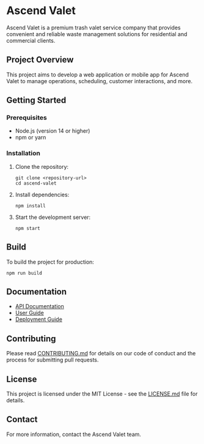 # Ascend Valet

Ascend Valet is a premium trash valet service company that provides convenient and reliable waste management solutions for residential and commercial clients.

## Project Overview

This project aims to develop a web application or mobile app for Ascend Valet to manage operations, scheduling, customer interactions, and more.

## Getting Started

### Prerequisites

- Node.js (version 14 or higher)
- npm or yarn

### Installation

1. Clone the repository:
   ```
   git clone <repository-url>
   cd ascend-valet
   ```

2. Install dependencies:
   ```
   npm install
   ```

3. Start the development server:
   ```
   npm start
   ```

## Build

To build the project for production:

```
npm run build
```

## Documentation

- [API Documentation](./docs/api.md)
- [User Guide](./docs/user-guide.md)
- [Deployment Guide](./docs/deployment.md)

## Contributing

Please read [CONTRIBUTING.md](./docs/contributing.md) for details on our code of conduct and the process for submitting pull requests.

## License

This project is licensed under the MIT License - see the [LICENSE.md](./docs/license.md) file for details.

## Contact

For more information, contact the Ascend Valet team.

